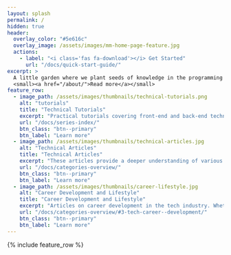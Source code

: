 ```yaml
---
layout: splash
permalink: /
hidden: true
header:
  overlay_color: "#5e616c"
  overlay_image: /assets/images/mm-home-page-feature.jpg
  actions:
    - label: "<i class='fas fa-download'></i> Get Started"
      url: "/docs/quick-start-guide/"
excerpt: >
  A little garden where we plant seeds of knowledge in the programming world.<br />
  <small><a href="/about/">Read more</a></small>
feature_row:
  - image_path: /assets/images/thumbnails/technical-tutorials.png
    alt: "tutorials"
    title: "Technical Tutorials"
    excerpt: "Practical tutorials covering front-end and back-end technologies. Whether you’re working with JavaScript frameworks like React or backend solutions like Django and AWS, these posts are aimed at providing clear and actionable guidance."
    url: "/docs/series-index/"
    btn_class: "btn--primary"
    btn_label: "Learn more"
  - image_path: /assets/images/thumbnails/technical-articles.jpg
    alt: "Technical Articles"
    title: "Technical Articles"
    excerpt: "These articles provide a deeper understanding of various programming topics. Whether you’re looking to understand the inner workings of a JavaScript framework or the intricacies of a programming language, these articles are for you."
    url: "/docs/categories-overview/"
    btn_class: "btn--primary"
    btn_label: "Learn more"
  - image_path: /assets/images/thumbnails/career-lifestyle.jpg
    alt: "Career Development and Lifestyle"
    title: "Career Development and Lifestyle"
    excerpt: "Articles on career development in the tech industry. Whether you’re looking to break into the tech industry or advance your career, these articles are aimed at providing actionable advice to help you achieve your goals."
    url: "/docs/categories-overview/#3-tech-career--development/"
    btn_class: "btn--primary"
    btn_label: "Learn more"
---
```


{% include feature_row %}
